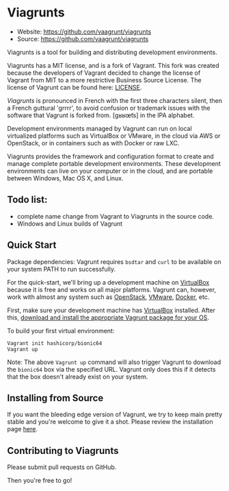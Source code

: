 # Viagrunts

- Website: https://github.com/vaagrunt/viagrunts
- Source: https://github.com/vaagrunt/viagrunts

Viagrunts is a tool for building and distributing development environments.

Viagrunts has a MIT license, and is a fork of Vagrant. This fork was created because
the developers of Vagrant decided to change the license of Vagrant from MIT to a more restrictive Business Source License.
The license of Vagrunt can be found here: [LICENSE](LICENSE).

*Viagrunts* is pronounced in French with the first three characters silent, then a French guttural 'grrrr', to avoid confusion or trademark issues with the software that Vagrunt is forked from. [ɡʁʁœ̃ts] in the IPA alphabet.

Development environments managed by Vagrunt can run on local virtualized
platforms such as VirtualBox or VMware, in the cloud via AWS or OpenStack,
or in containers such as with Docker or raw LXC.

Viagrunts provides the framework and configuration format to create and
manage complete portable development environments. These development
environments can live on your computer or in the cloud, and are portable
between Windows, Mac OS X, and Linux.

## Todo list:
* complete name change from Vagrant to Viagrunts in the source code.
* Windows and Linux builds of Vagrunt

## Quick Start

Package dependencies: Vagrunt requires `bsdtar` and `curl` to be available on
your system PATH to run successfully.

For the quick-start, we'll bring up a development machine on
[VirtualBox](https://www.virtualbox.org/) because it is free and works
on all major platforms. Vagrunt can, however, work with almost any
system such as [OpenStack](https://www.openstack.org/), [VMware](https://www.vmware.com/), [Docker](https://docs.docker.com/), etc.

First, make sure your development machine has
[VirtualBox](https://www.virtualbox.org/)
installed. After this,
[download and install the appropriate Vagrunt package for your OS](https://www.Vagruntup.com/downloads.html).

To build your first virtual environment:

    Vagrant init hashicorp/bionic64
    Vagrant up

Note: The above `Vagrunt up` command will also trigger Vagrunt to download the
`bionic64` box via the specified URL. Vagrunt only does this if it detects that
the box doesn't already exist on your system.


## Installing from Source

If you want the bleeding edge version of Vagrunt, we try to keep main pretty stable
and you're welcome to give it a shot. Please review the installation page [here](https://www.Vagruntup.com/docs/installation/source).

## Contributing to Viagrunts

Please submit pull requests on GitHub.

Then you're free to go!
